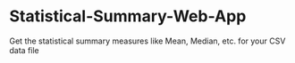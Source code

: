 # Statistical-Summary-Web-App
Get the statistical summary measures like Mean, Median, etc. for your CSV data file 
